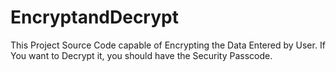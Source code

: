 # EncryptandDecrypt
This Project Source Code capable of Encrypting the Data Entered by User. If You want to Decrypt it, you should have the Security Passcode.

